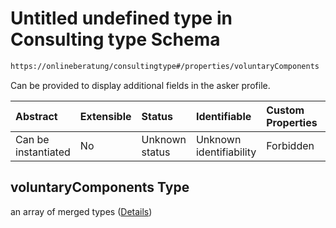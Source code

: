 # Untitled undefined type in Consulting type Schema

```txt
https://onlineberatung/consultingtype#/properties/voluntaryComponents
```

Can be provided to display additional fields in the asker profile.

| Abstract            | Extensible | Status         | Identifiable            | Custom Properties | Additional Properties | Access Restrictions | Defined In                                                           |
| :------------------ | :--------- | :------------- | :---------------------- | :---------------- | :-------------------- | :------------------ | :------------------------------------------------------------------- |
| Can be instantiated | No         | Unknown status | Unknown identifiability | Forbidden         | Allowed               | none                | [consulting-type.json*](consulting-type.json "open original schema") |

## voluntaryComponents Type

an array of merged types ([Details](consulting-type-properties-voluntarycomponents-items.md))
